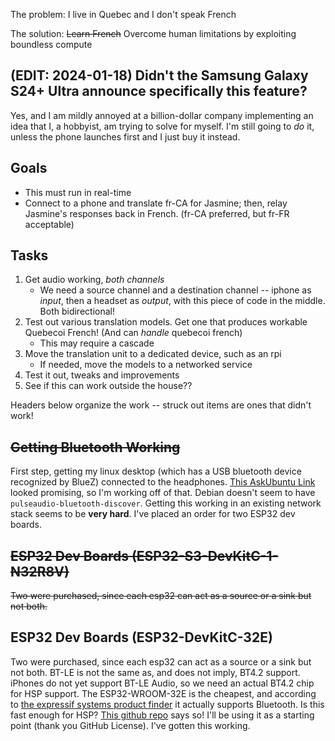 The problem: I live in Quebec and I don't speak French

The solution: ~~Learn French~~ Overcome human limitations by exploiting boundless compute

## (EDIT: 2024-01-18) Didn't the Samsung Galaxy S24+ Ultra announce specifically this feature?
Yes, and I am mildly annoyed at a billion-dollar company implementing an idea that I, a hobbyist, am trying to solve for myself. I'm still going to *do* it, unless the phone launches first and I just buy it instead.

## Goals
- This must run in real-time
- Connect to a phone and translate fr-CA for Jasmine; then, relay Jasmine's responses back in French. (fr-CA preferred, but fr-FR acceptable)

## Tasks
1. Get audio working, *both channels*
	- We need a source channel and a destination channel -- iphone as *input*, then a headset as *output*, with this piece of code in the middle. Both bidirectional!
2. Test out various translation models. Get one that produces workable Quebecoi French! (And can *handle* quebecoi french)
	- This may require a cascade
3. Move the translation unit to a dedicated device, such as an rpi
	- If needed, move the models to a networked service
4. Test it out, tweaks and improvements
5. See if this can work outside the house??

Headers below organize the work -- struck out items are ones that didn't work!

## ~~Getting Bluetooth Working~~
First step, getting my linux desktop (which has a USB bluetooth device recognized by BlueZ) connected to the headphones. [This AskUbuntu Link](https://askubuntu.com/questions/2573/can-i-use-my-computer-as-an-a2dp-receiver-bluetooth-speaker#109533) looked promising, so I'm working off of that.
Debian doesn't seem to have `pulseaudio-bluetooth-discover`. Getting this working in an existing network stack seems to be **very hard**. I've placed an order for two ESP32 dev boards.

## ~~ESP32 Dev Boards (ESP32-S3-DevKitC-1-N32R8V)~~
~~Two were purchased, since each esp32 can act as a source or a sink but not both.~~

## ESP32 Dev Boards (ESP32-DevKitC-32E)
Two were purchased, since each esp32 can act as a source or a sink but not both. BT-LE is not the same as, and does not imply, BT4.2 support. iPhones do not yet support BT-LE Audio, so we need an actual BT4.2 chip for HSP support. The ESP32-WROOM-32E is the cheapest, and according to [the expressif systems product finder](https://products.espressif.com/#/product-selector?names=&filter={%22Bluetooth%22:[%22BR/EDR%20+%20Bluetooth%20LE%20v4.2%22]}) it actually supports Bluetooth. Is this fast enough for HSP? [This github repo](https://github.com/atomic14/esp32-hsp-hf) says so! I'll be using it as a starting point (thank you GitHub License). I've gotten this working.